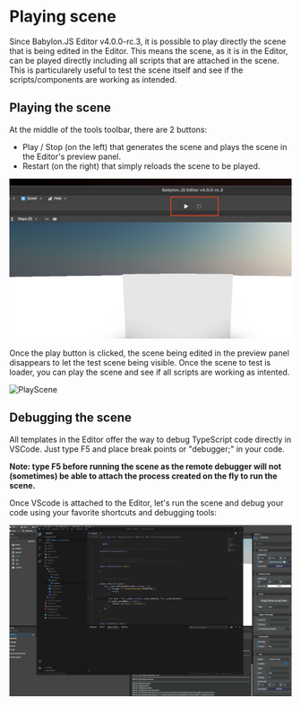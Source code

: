 # Playing scene

Since Babylon.JS Editor v4.0.0-rc.3, it is possible to play directly the scene that is being edited in the Editor. This means the scene, as it is in the Editor, can be played directly including all scripts that are attached in the scene. This is particularely useful to test the scene itself and see if the scripts/components are working as intended.

## Playing the scene
At the middle of the tools toolbar, there are 2 buttons:
- Play / Stop (on the left) that generates the scene and plays the scene in the Editor's preview panel.
- Restart (on the right) that simply reloads the scene to be played.

![PlayStopButtons](./playing/play-stop-buttons.png)

Once the play button is clicked, the scene being edited in the preview panel disappears to let the test scene being visible. Once the scene to test is loader, you can play the scene and see if all scripts are working as intented.

![PlayScene](./playing/playing_scene.gif)

## Debugging the scene
All templates in the Editor offer the way to debug TypeScript code directly in VSCode. Just type F5 and place break points or "debugger;" in your code.

**Note: type F5 before running the scene as the remote debugger will not (sometimes) be able to attach the process created on the fly to run the scene.**

Once VScode is attached to the Editor, let's run the scene and debug your code using your favorite shortcuts and debugging tools:

![DebugScene](./playing/debugging.gif)